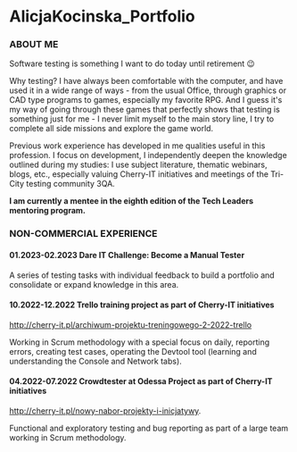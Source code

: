 # AlicjaKocinska_Portfolio

### ABOUT ME

Software testing is something I want to do today until retirement :wink: 

Why testing? I have always been comfortable with the computer, and have used it in a wide range of ways - from the usual Office, through graphics or CAD type programs to games, especially my favorite RPG. And I guess it's my way of going through these games that perfectly shows that testing is something just for me - I never limit myself to the main story line, I try to complete all side missions and explore the game world.

Previous work experience has developed in me qualities useful in this profession. 
I focus on development, I independently deepen the knowledge outlined during my studies: I use subject literature, thematic webinars, blogs, etc., especially valuing Cherry-IT initiatives and meetings of the Tri-City testing community 3QA.

__I am currently a mentee in the eighth edition of the Tech Leaders mentoring program.__



### NON-COMMERCIAL EXPERIENCE

#### 01.2023-02.2023	Dare IT Challenge: Become a Manual Tester

A series of testing tasks with individual feedback to build a portfolio and consolidate or expand knowledge in this area.
  

#### 10.2022-12.2022	Trello training project as part of Cherry-IT initiatives

http://cherry-it.pl/archiwum-projektu-treningowego-2-2022-trello
    
Working in Scrum methodology with a special focus on daily,	reporting errors, creating test cases, operating the Devtool tool (learning and understanding the Console and Network tabs).
  

#### 04.2022-07.2022 	Crowdtester at Odessa Project as part of Cherry-IT initiatives 

http://cherry-it.pl/nowy-nabor-projekty-i-inicjatywy.
	
Functional and exploratory testing and bug reporting as part of a large team working in Scrum methodology.

